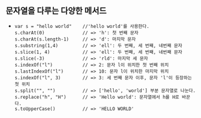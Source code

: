 ## 문자열을 다루는 다양한 메서드
 - <pre><code>var s = "hello world"    //'hello world'를 사용한다.
   s.charAt(0)              // => 'h': 첫 번째 문자
   s.charAt(s.length-1)     // => 'd': 마지막 문자
   s.substring(1,4)         // => 'ell': 두 번째, 세 번째, 네번째 문자
   s.slice(1, 4)            // => 'ell': 두 번째, 세 번째, 네번째 문자
   s.slice(-3)              // => 'rld': 마지막 세 문자
   s.indexOf("l")           // => 2: 문자 l이 위치한 첫 번째 위치
   s.lastIndexOf("l")       // => 10: 문자 l이 위치한 마지막 위치
   s.indexOf("l", 3)        // => 3: 세 번째 문자 이후, 문자 'l'이 등장하는 첫 위치
   s.split("", "")          // => ['hello', 'world'] 부분 문자열로 나눈다.
   s.replace("h", "H")      // => 'Hello world': 문자열에서 h를 H로 바꾼다.
   s.toUpperCase()          // => 'HELLO WORLD'
   </pre></code>
